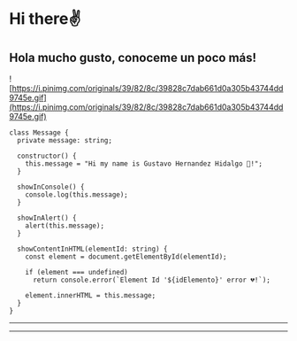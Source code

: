# Hi there✌ 

## **Hola mucho gusto, conoceme un poco más!**

![https://i.pinimg.com/originals/39/82/8c/39828c7dab661d0a305b43744dd9745e.gif](https://i.pinimg.com/originals/39/82/8c/39828c7dab661d0a305b43744dd9745e.gif)

```tsx
class Message {
  private message: string;

  constructor() {
    this.message = "Hi my name is Gustavo Hernandez Hidalgo 🍰!";
  }

  showInConsole() {
    console.log(this.message);
  }

  showInAlert() {
    alert(this.message);
  }

  showContentInHTML(elementId: string) {
    const element = document.getElementById(elementId);

    if (element === undefined)
      return console.error(`Element Id '${idElemento}' error 💔!`);

    element.innerHTML = this.message;
  }
}
```

---

<!-- ![Gustavo Hernandez Hidalgo's Top Languages](https://github-readme-stats.vercel.app/api/top-langs/?username=tavodevcode&layout=donut-vertical&theme=dracula) -->
<!-- ![Gustavo Hernandez Hidalgo's GitHub Stats](https://github-readme-stats.vercel.app/api?username=tavodevcode&show_icons=true&theme=dracula) -->
---
